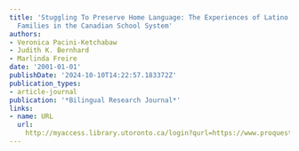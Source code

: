 ```yaml
---
title: 'Stuggling To Preserve Home Language: The Experiences of Latino Students and
  Families in the Canadian School System'
authors:
- Veronica Pacini-Ketchabaw
- Judith K. Bernhard
- Marlinda Freire
date: '2001-01-01'
publishDate: '2024-10-10T14:22:57.183372Z'
publication_types:
- article-journal
publication: '*Bilingual Research Journal*'
links:
- name: URL
  url: 
    http://myaccess.library.utoronto.ca/login?qurl=https://www.proquest.com/docview/62277018?accountid=14771&bdid=38382&_bd=HmZJj1XhLpxVKpI2G259ZWOh7iw%3D
---
```

